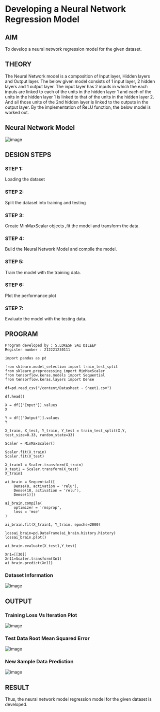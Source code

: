 # Developing a Neural Network Regression Model

## AIM

To develop a neural network regression model for the given dataset.

## THEORY

The Neural Network model is a composition of Input layer, Hidden layers and Output layer. The below given model consists of 1 input layer, 2 hidden layers and 1 output layer. The input layer has 2 inputs in which the each inputs are linked to each of the units in the hidden layer 1 and each of the units in the hidden layer 1 is linked to that of the units in the hidden layer 2. And all those units of the 2nd hidden layer is linked to the outputs in the output layer. By the implementation of ReLU function, the below model is worked out.

## Neural Network Model
![image](https://github.com/Lokeshsaidileep/basic-nn-model/assets/94883079/ae237419-362e-4a58-94b8-2748cd09c08e)


## DESIGN STEPS

### STEP 1:

Loading the dataset

### STEP 2:

Split the dataset into training and testing

### STEP 3:

Create MinMaxScalar objects ,fit the model and transform the data.

### STEP 4:

Build the Neural Network Model and compile the model.

### STEP 5:

Train the model with the training data.

### STEP 6:

Plot the performance plot

### STEP 7:

Evaluate the model with the testing data.

## PROGRAM
~~~
Program developed by : S.LOKESH SAI DILEEP
Register number : 212221230111

import pandas as pd

from sklearn.model_selection import train_test_split
from sklearn.preprocessing import MinMaxScaler
from tensorflow.keras.models import Sequential
from tensorflow.keras.layers import Dense

df=pd.read_csv("/content/Datasheet - Sheet1.csv")

df.head()

X = df[["Input"]].values
X

Y = df[["Output"]].values
Y

X_train, X_test, Y_train, Y_test = train_test_split(X,Y, test_size=0.33, random_state=33)

Scaler = MinMaxScaler()

Scaler.fit(X_train)
Scaler.fit(X_test)

X_train1 = Scaler.transform(X_train)
X_test1 = Scaler.transform(X_test)
X_train1

ai_brain = Sequential([
    Dense(8, activation = 'relu'),
    Dense(10, activation = 'relu'),
    Dense(1)])

ai_brain.compile(
    optimizer = 'rmsprop',
    loss = 'mse'
)

ai_brain.fit(X_train1, Y_train, epochs=2000)

lossai_brain=pd.DataFrame(ai_brain.history.history)
lossai_brain.plot()

ai_brain.evaluate(X_test1,Y_test)

Xn1=[[30]]
Xn11=Scaler.transform(Xn1)
ai_brain.predict(Xn11)

~~~
### Dataset Information
![image](https://github.com/Lokeshsaidileep/basic-nn-model/assets/94883079/ee7fe861-8d1a-411b-b9a1-6aebb284d1c0)


## OUTPUT

### Training Loss Vs Iteration Plot
![image](https://github.com/Lokeshsaidileep/basic-nn-model/assets/94883079/d7e99718-f32f-4c0c-9194-dc4d23650ad0)


### Test Data Root Mean Squared Error

![image](https://github.com/Lokeshsaidileep/basic-nn-model/assets/94883079/6c19c9c1-e421-42f2-8710-144d3104c7cb)

### New Sample Data Prediction
![image](https://github.com/Lokeshsaidileep/basic-nn-model/assets/94883079/fe355ba6-2390-4c80-95c5-5d6e2080b62d)


## RESULT
Thus, the neural network model regression model for the given dataset is developed.
